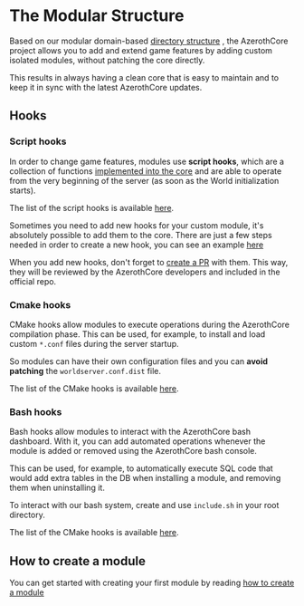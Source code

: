 # The Modular Structure

Based on our modular domain-based [directory structure](Directory-Structure) , the AzerothCore project allows you to add and extend game features by adding custom isolated modules, without patching the core directly.

This results in always having a clean core that is easy to maintain and to keep it in sync with the latest AzerothCore updates.

## Hooks

### Script hooks

In order to change game features, modules use **script hooks**, which are a collection of functions [implemented into the core](https://github.com/azerothcore/azerothcore-wotlk/blob/master/src/server/game/Scripting/ScriptMgr.h) and are able to operate from the very beginning of the server (as soon as the World initialization starts).

The list of the script hooks is available [here](Hooks-Script.md).

Sometimes you need to add new hooks for your custom module, it's absolutely possible to add them to the core. There are just a few steps needed in order to create a new hook, you can see an example [here](https://github.com/azerothcore/azerothcore-wotlk/commit/15b1a99b55bf01cd6975cc4da3994778d36edb35) 

When you add new hooks, don't forget to [create a PR](http://www.azerothcore.org/wiki/how-to-create-a-pr) with them. This way, they will be reviewed by the AzerothCore developers and included in the official repo.

### Cmake hooks

CMake hooks allow modules to execute operations during the AzerothCore compilation phase. This can be used, for example, to install and load custom `*.conf` files during the server startup.

So modules can have their own configuration files and you can **avoid patching** the `worldserver.conf.dist` file.

The list of the CMake hooks is available [here](Hooks-Cmake.md).

### Bash hooks

Bash hooks allow modules to interact with the AzerothCore bash dashboard. With it, you can add automated operations whenever the module is added or removed using the AzerothCore bash console.

This can be used, for example, to automatically execute SQL code that would add extra tables in the DB when installing a module, and removing them when uninstalling it.

To interact with our bash system, create and use `include.sh` in your root directory.

The list of the CMake hooks is available [here](Hooks-Bash.md).

## How to create a module

You can get started with creating your first module by reading [how to create a module](Create-a-Module)

